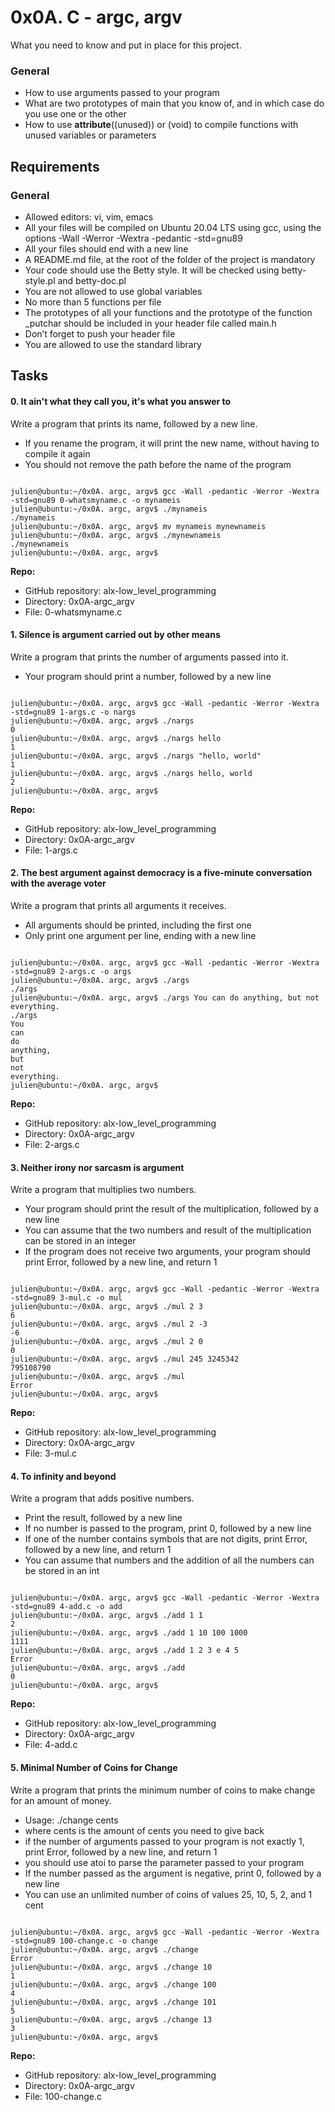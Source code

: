 # 0x0A. C - argc, argv

What you need to know and put in place for this project.

### General

  - How to use arguments passed to your program
  - What are two prototypes of main that you know of, and in which case do you use one or the other
  - How to use __attribute__((unused)) or (void) to compile functions with unused variables or parameters

## Requirements

### General

  - Allowed editors: vi, vim, emacs
  - All your files will be compiled on Ubuntu 20.04 LTS using gcc, using the options -Wall -Werror -Wextra -pedantic -std=gnu89
  - All your files should end with a new line
  - A README.md file, at the root of the folder of the project is mandatory
  - Your code should use the Betty style. It will be checked using betty-style.pl and betty-doc.pl
  - You are not allowed to use global variables
  - No more than 5 functions per file
  - The prototypes of all your functions and the prototype of the function _putchar should be included in your header file called main.h
  - Don’t forget to push your header file
  - You are allowed to use the standard library

## Tasks

#### 0. It ain't what they call you, it's what you answer to

Write a program that prints its name, followed by a new line.

  - If you rename the program, it will print the new name, without having to compile it again
  - You should not remove the path before the name of the program
```

julien@ubuntu:~/0x0A. argc, argv$ gcc -Wall -pedantic -Werror -Wextra -std=gnu89 0-whatsmyname.c -o mynameis
julien@ubuntu:~/0x0A. argc, argv$ ./mynameis 
./mynameis
julien@ubuntu:~/0x0A. argc, argv$ mv mynameis mynewnameis
julien@ubuntu:~/0x0A. argc, argv$ ./mynewnameis 
./mynewnameis
julien@ubuntu:~/0x0A. argc, argv$ 

```

**Repo:**

  - GitHub repository: alx-low_level_programming
  - Directory: 0x0A-argc_argv
  - File: 0-whatsmyname.c

#### 1. Silence is argument carried out by other means

Write a program that prints the number of arguments passed into it.

  - Your program should print a number, followed by a new line
```

julien@ubuntu:~/0x0A. argc, argv$ gcc -Wall -pedantic -Werror -Wextra -std=gnu89 1-args.c -o nargs
julien@ubuntu:~/0x0A. argc, argv$ ./nargs 
0
julien@ubuntu:~/0x0A. argc, argv$ ./nargs hello
1
julien@ubuntu:~/0x0A. argc, argv$ ./nargs "hello, world"
1
julien@ubuntu:~/0x0A. argc, argv$ ./nargs hello, world
2
julien@ubuntu:~/0x0A. argc, argv$ 

```

**Repo:**

  - GitHub repository: alx-low_level_programming
  - Directory: 0x0A-argc_argv
  - File: 1-args.c

#### 2. The best argument against democracy is a five-minute conversation with the average voter

Write a program that prints all arguments it receives.

  - All arguments should be printed, including the first one
  - Only print one argument per line, ending with a new line
```

julien@ubuntu:~/0x0A. argc, argv$ gcc -Wall -pedantic -Werror -Wextra -std=gnu89 2-args.c -o args
julien@ubuntu:~/0x0A. argc, argv$ ./args 
./args
julien@ubuntu:~/0x0A. argc, argv$ ./args You can do anything, but not everything.
./args
You
can
do
anything,
but
not
everything.
julien@ubuntu:~/0x0A. argc, argv$ 

```
**Repo:**

  - GitHub repository: alx-low_level_programming
  - Directory: 0x0A-argc_argv
  - File: 2-args.c

#### 3. Neither irony nor sarcasm is argument

Write a program that multiplies two numbers.

  - Your program should print the result of the multiplication, followed by a new line
  - You can assume that the two numbers and result of the multiplication can be stored in an integer
  - If the program does not receive two arguments, your program should print Error, followed by a new line, and return 1
```

julien@ubuntu:~/0x0A. argc, argv$ gcc -Wall -pedantic -Werror -Wextra -std=gnu89 3-mul.c -o mul
julien@ubuntu:~/0x0A. argc, argv$ ./mul 2 3
6
julien@ubuntu:~/0x0A. argc, argv$ ./mul 2 -3
-6
julien@ubuntu:~/0x0A. argc, argv$ ./mul 2 0
0
julien@ubuntu:~/0x0A. argc, argv$ ./mul 245 3245342
795108790
julien@ubuntu:~/0x0A. argc, argv$ ./mul
Error
julien@ubuntu:~/0x0A. argc, argv$ 

```

**Repo:**

  - GitHub repository: alx-low_level_programming
  - Directory: 0x0A-argc_argv
  - File: 3-mul.c

#### 4. To infinity and beyond

Write a program that adds positive numbers.

  - Print the result, followed by a new line
  - If no number is passed to the program, print 0, followed by a new line
  - If one of the number contains symbols that are not digits, print Error, followed by a new line, and return 1
  - You can assume that numbers and the addition of all the numbers can be stored in an int
```

julien@ubuntu:~/0x0A. argc, argv$ gcc -Wall -pedantic -Werror -Wextra -std=gnu89 4-add.c -o add
julien@ubuntu:~/0x0A. argc, argv$ ./add 1 1
2
julien@ubuntu:~/0x0A. argc, argv$ ./add 1 10 100 1000
1111
julien@ubuntu:~/0x0A. argc, argv$ ./add 1 2 3 e 4 5
Error
julien@ubuntu:~/0x0A. argc, argv$ ./add
0
julien@ubuntu:~/0x0A. argc, argv$

```

**Repo:**

  - GitHub repository: alx-low_level_programming
  - Directory: 0x0A-argc_argv
  - File: 4-add.c

#### 5. Minimal Number of Coins for Change

Write a program that prints the minimum number of coins to make change for an amount of money.

  - Usage: ./change cents
  - where cents is the amount of cents you need to give back
  - if the number of arguments passed to your program is not exactly 1, print Error, followed by a new line, and return 1
  - you should use atoi to parse the parameter passed to your program
  - If the number passed as the argument is negative, print 0, followed by a new line
  - You can use an unlimited number of coins of values 25, 10, 5, 2, and 1 cent
```

julien@ubuntu:~/0x0A. argc, argv$ gcc -Wall -pedantic -Werror -Wextra -std=gnu89 100-change.c -o change
julien@ubuntu:~/0x0A. argc, argv$ ./change 
Error
julien@ubuntu:~/0x0A. argc, argv$ ./change 10
1
julien@ubuntu:~/0x0A. argc, argv$ ./change 100
4
julien@ubuntu:~/0x0A. argc, argv$ ./change 101
5
julien@ubuntu:~/0x0A. argc, argv$ ./change 13
3
julien@ubuntu:~/0x0A. argc, argv$ 

```

**Repo:**

  - GitHub repository: alx-low_level_programming
  - Directory: 0x0A-argc_argv
  - File: 100-change.c

